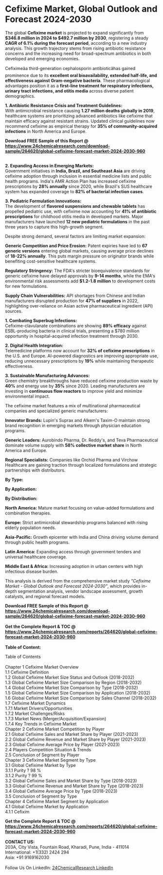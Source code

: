 <h1>Cefixime Market, Global Outlook and Forecast 2024-2030</h1><p>The global <strong>Cefixime market</strong> is projected to expand significantly from <strong>$346.8 million in 2024 to $492.7 million by 2030</strong>, registering a steady <strong>CAGR of 6.1% during the forecast period</strong>, according to a new industry analysis. This growth trajectory stems from rising antibiotic resistance concerns and the increasing need for broad-spectrum antibiotics in both developed and emerging economies.</p><p>Cefiximeâa third-generation cephalosporin antibioticâhas gained prominence due to its <strong>excellent oral bioavailability, extended half-life, and effectiveness against Gram-negative bacteria</strong>. These pharmacological advantages position it as a <strong>first-line treatment for respiratory infections, urinary tract infections, and otitis media</strong> across diverse patient demographics.</p><p><strong>1. Antibiotic Resistance Crisis and Treatment Guidelines:</strong><br>
With antimicrobial resistance causing <strong>1.27 million deaths globally in 2019</strong>, healthcare systems are prioritizing advanced antibiotics like cefixime that maintain efficacy against resistant strains. Updated clinical guidelines now recommend cefixime as empirical therapy for <strong>35% of community-acquired infections</strong> in North America and Europe.</p><div><b>Download FREE Sample of this Report @ 
            <a href="https://www.24chemicalresearch.com/download-sample/264620/global-cefixime-forecast-market-2024-2030-960">
            https://www.24chemicalresearch.com/download-sample/264620/global-cefixime-forecast-market-2024-2030-960</a></b></div><br><p><strong>2. Expanding Access in Emerging Markets:</strong><br>
Government initiatives in <strong>India, Brazil, and Southeast Asia</strong> are driving cefixime adoption through inclusion in essential medicine lists and public health programs. India's AMR Action Plan has increased cefixime prescriptions by <strong>28% annually</strong> since 2020, while Brazil's SUS healthcare system has expanded coverage to <strong>82% of bacterial infection cases</strong>.</p><p><strong>3. Pediatric Formulation Innovations:</strong><br>
The development of <strong>flavored suspensions and chewable tablets</strong> has propelled pediatric use, with cefixime now accounting for <strong>41% of antibiotic prescriptions</strong> for childhood otitis media in developed markets. Major manufacturers have launched <strong>12 new pediatric formulations</strong> in the past three years to capture this high-growth segment.</p><p>Despite strong demand, several factors are limiting market expansion:</p><p><strong>Generic Competition and Price Erosion:</strong> Patent expiries have led to <strong>67 generic versions</strong> entering global markets, causing average price declines of <strong>18-22% annually</strong>. This puts margin pressure on originator brands while benefiting cost-sensitive healthcare systems.</p><p><strong>Regulatory Stringency:</strong> The FDA's stricter bioequivalence standards for generic cefixime have delayed approvals by <strong>9-14 months</strong>, while the EMA's environmental risk assessments add <strong>$1.2-1.8 million</strong> to development costs for new formulations.</p><p><strong>Supply Chain Vulnerabilities:</strong> API shortages from Chinese and Indian manufacturers disrupted production for <strong>47% of suppliers</strong> in 2022, highlighting over-reliance on Asian active pharmaceutical ingredient (API) sources.</p><p><strong>1. Combating Superbug Infections:</strong><br>
Cefixime-clavulanate combinations are showing <strong>89% efficacy</strong> against ESBL-producing bacteria in clinical trials, presenting a $780 million opportunity in hospital-acquired infection treatment through 2030.</p><p><strong>2. Digital Health Integration:</strong><br>
Telemedicine platforms now account for <strong>32% of cefixime prescriptions</strong> in the U.S. and Europe. AI-powered diagnostics are improving appropriate use, reducing unnecessary prescriptions by <strong>19%</strong> while maintaining therapeutic effectiveness.</p><p><strong>3. Sustainable Manufacturing Advances:</strong><br>
Green chemistry breakthroughs have reduced cefixime production waste by <strong>40%</strong> and energy use by <strong>35%</strong> since 2020. Leading manufacturers are investing in <strong>continuous flow reactors</strong> to improve yield and minimize environmental impact.</p><p>The cefixime market features a mix of multinational pharmaceutical companies and specialized generic manufacturers:</p><p><strong>Innovator Brands:</strong> Lupin's Suprax and Alkem's Taxim-O maintain strong brand recognition in emerging markets through physician education programs.</p><p><strong>Generic Leaders:</strong> Aurobindo Pharma, Dr. Reddy's, and Teva Pharmaceutical dominate volume supply with <strong>58% collective market share</strong> in North America and Europe.</p><p><strong>Regional Specialists:</strong> Companies like Orchid Pharma and Virchow Healthcare are gaining traction through localized formulations and strategic partnerships with distributors.</p><p><strong>By Type:</strong></p><p><strong>By Application:</strong></p><p><strong>By Distribution:</strong></p><p><strong>North America:</strong> Mature market focusing on value-added formulations and combination therapies.</p><p><strong>Europe:</strong> Strict antimicrobial stewardship programs balanced with rising elderly population needs.</p><p><strong>Asia-Pacific:</strong> Growth epicenter with India and China driving volume demand through public health programs.</p><p><strong>Latin America:</strong> Expanding access through government tenders and universal healthcare coverage.</p><p><strong>Middle East &amp; Africa:</strong> Increasing adoption in urban centers with high infectious disease burden.</p><p>This analysis is derived from the comprehensive market study <em>"Cefixime Market - Global Outlook and Forecast 2024-2030"</em>, which provides in-depth segmentation analysis, vendor landscape assessment, growth catalysts, and regional forecast models.</p><div><b>Download FREE Sample of this Report @ 
            <a href="https://www.24chemicalresearch.com/download-sample/264620/global-cefixime-forecast-market-2024-2030-960">
            https://www.24chemicalresearch.com/download-sample/264620/global-cefixime-forecast-market-2024-2030-960</a></b></div><br><div><b>Get the Complete Report & TOC @ 
            <a href="https://www.24chemicalresearch.com/reports/264620/global-cefixime-forecast-market-2024-2030-960">
            https://www.24chemicalresearch.com/reports/264620/global-cefixime-forecast-market-2024-2030-960</a></b></div><br>
            <b>Table of Content:</b><p>Table of Contents<br />
<br />
Chapter 1 Cefixime Market Overview<br />
    1.1 Cefixime Definition<br />
    1.2 Global Cefixime Market Size Status and Outlook (2018-2032)<br />
    1.3 Global Cefixime Market Size Comparison by Region (2018-2032)<br />
    1.4 Global Cefixime Market Size Comparison by Type (2018-2032)<br />
    1.5 Global Cefixime Market Size Comparison by Application (2018-2032)<br />
    1.6 Global Cefixime Market Size Comparison by Sales Channel (2018-2032)<br />
    1.7 Cefixime Market Dynamics<br />
        1.7.1 Market Drivers/Opportunities<br />
        1.7.2 Market Challenges/Risks<br />
        1.7.3 Market News (Merger/Acquisition/Expansion)<br />
        1.7.4 Key Trends in Cefixime Market<br />
Chapter 2 Cefixime Market Competition by Player<br />
    2.1 Global Cefixime Sales and Market Share by Player (2021-2023)<br />
    2.2 Global Cefixime Revenue and Market Share by Player (2021-2023)<br />
    2.3 Global Cefixime Average Price by Player (2021-2023)<br />
    2.4 Players Competition Situation & Trends<br />
    2.5 Conclusion of Segment by Player<br />
Chapter 3 Cefixime Market Segment by Type<br />
    3.1 Global Cefixime Market by Type<br />
        3.1.1 Purity ? 98 %<br />
        3.1.2 Purity ? 99 %<br />
    3.2 Global Cefixime Sales and Market Share by Type (2018-2023)<br />
    3.3 Global Cefixime Revenue and Market Share by Type (2018-2023)<br />
    3.4 Global Cefixime Average Price by Type (2018-2023)<br />
    3.5 Conclusion of Segment by Type<br />
Chapter 4 Cefixime Market Segment by Application<br />
    4.1 Global Cefixime Market by Application<br />
        4.1.1 Cefixim</p><div><b>Get the Complete Report & TOC @ 
            <a href="https://www.24chemicalresearch.com/reports/264620/global-cefixime-forecast-market-2024-2030-960">
            https://www.24chemicalresearch.com/reports/264620/global-cefixime-forecast-market-2024-2030-960</a></b></div><br><b>CONTACT US:</b><br>
            203A, City Vista, Fountain Road, Kharadi, Pune, India - 411014<br>
            International: +1(332) 2424 294<br>
            Asia: +91 9169162030 <br><br>
            Follow Us On LinkedIn: <a href="https://www.linkedin.com/company/24chemicalresearch/">24ChemicalResearch LinkedIn</a>